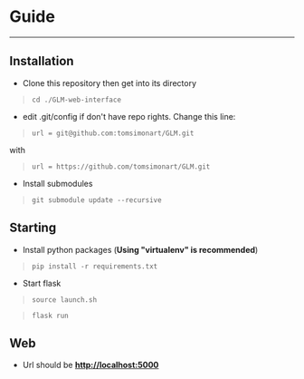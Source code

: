 # Guide
---
## Installation
* Clone this repository then get into its directory
>```cd ./GLM-web-interface```
* edit .git/config if don't have repo rights. Change this line:
> ```url = git@github.com:tomsimonart/GLM.git```

with
> ```url = https://github.com/tomsimonart/GLM.git```
* Install submodules
>```git submodule update --recursive```

## Starting
* Install python packages (**Using "**virtualenv**" is recommended**)
>```pip install -r requirements.txt```
* Start flask
>```source launch.sh```

>```flask run```

## Web
* Url should be **[http://localhost:5000](http://localhost:5000)**
